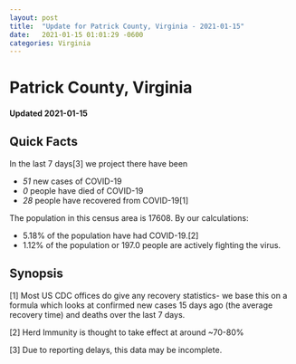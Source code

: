 ```yaml
---
layout: post
title:  "Update for Patrick County, Virginia - 2021-01-15"
date:   2021-01-15 01:01:29 -0600
categories: Virginia
---
```


# Patrick County, Virginia
#### Updated 2021-01-15

## Quick Facts

In the last 7 days[3] we project there have been
- *51* new cases of COVID-19
- *0* people have died of COVID-19
- *28* people have recovered from COVID-19[1]

The population in this census area is 17608. By our calculations:
- 5.18% of the population have had COVID-19.[2]
- 1.12% of the population or 197.0 people are actively fighting the virus.

## Synopsis




[1] Most US CDC offices do give any recovery statistics- we base this on a formula which looks at confirmed new cases
15 days ago (the average recovery time) and deaths over the last 7 days.

[2] Herd Immunity is thought to take effect at around ~70-80%

[3] Due to reporting delays, this data may be incomplete.
 
    
